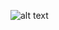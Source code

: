 ![alt text](https://github.com/Jackobo-Usagi/Games-GFXCfg-Database/blob/main/Alex_Kidd_in_Miracle_World_DX/config-1.png?raw=true)
